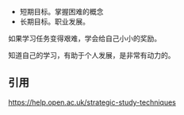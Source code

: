 - 短期目标。掌握困难的概念
- 长期目标。职业发展。

如果学习任务变得艰难，学会给自己小小的奖励。

知道自己的学习，有助于个人发展，是非常有动力的。

## 引用
https://help.open.ac.uk/strategic-study-techniques